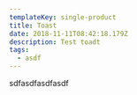 ```yaml
---
templateKey: single-product
title: Toast
date: 2018-11-11T08:42:18.179Z
description: Test toadt
tags:
  - asdf
---
```

sdfasdfasdfasdf
